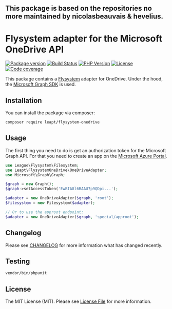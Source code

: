 ## This package is based on the repositories no more maintained by nicolasbeauvais & hevelius.

# Flysystem adapter for the Microsoft OneDrive API

[![Package version](https://img.shields.io/packagist/v/leapt/flysystem-onedrive.svg?style=flat-square)](https://packagist.org/packages/leapt/flysystem-onedrive)
[![Build Status](https://img.shields.io/github/workflow/status/leapt/flysystem-onedrive/Continuous%20Integration/1.x?style=flat-square)](https://github.com/leapt/flysystem-onedrive/actions?query=workflow%3A%22Continuous+Integration%22)
[![PHP Version](https://img.shields.io/packagist/php-v/leapt/flysystem-onedrive.svg?branch=1.x&style=flat-square)](https://travis-ci.org/leapt/flysystem-onedrive?branch=1.x)
[![License](https://img.shields.io/badge/license-MIT-red.svg?style=flat-square)](LICENSE)
[![Code coverage](https://img.shields.io/codecov/c/github/leapt/flysystem-onedrive?style=flat-square)](https://codecov.io/gh/leapt/flysystem-onedrive/branch/1.x)

This package contains a [Flysystem](https://flysystem.thephpleague.com/) adapter for OneDrive. Under the hood, the [Microsoft Graph SDK](https://github.com/microsoftgraph/msgraph-sdk-php) is used.

## Installation

You can install the package via composer:

```bash
composer require leapt/flysystem-onedrive
```

## Usage

The first thing you need to do is get an authorization token for the Microsoft Graph API. For that you need to create an app on the [Microsoft Azure Portal](https://portal.azure.com/).

``` php
use League\Flysystem\Filesystem;
use Leapt\FlysystemOneDrive\OneDriveAdapter;
use Microsoft\Graph\Graph;

$graph = new Graph();
$graph->setAccessToken('EwBIA8l6BAAU7p9QDpi...');

$adapter = new OneDriveAdapter($graph, 'root');
$filesystem = new Filesystem($adapter);

// Or to use the approot endpoint:
$adapter = new OneDriveAdapter($graph, 'special/approot');
```


## Changelog

Please see [CHANGELOG](CHANGELOG-1.x.md) for more information what has changed recently.

## Testing

```bash
vendor/bin/phpunit
```

## License

The MIT License (MIT). Please see [License File](LICENSE) for more information.
